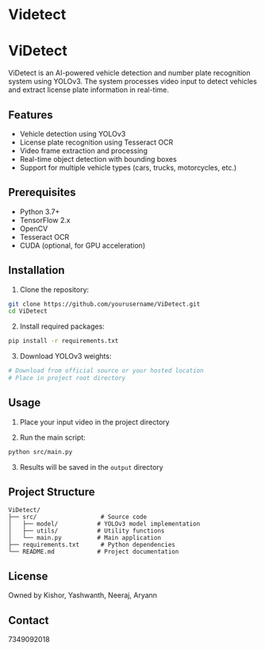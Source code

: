 # Videtect

# ViDetect

ViDetect is an AI-powered vehicle detection and number plate recognition system using YOLOv3. The system processes video input to detect vehicles and extract license plate information in real-time.

## Features

- Vehicle detection using YOLOv3
- License plate recognition using Tesseract OCR
- Video frame extraction and processing
- Real-time object detection with bounding boxes
- Support for multiple vehicle types (cars, trucks, motorcycles, etc.)

## Prerequisites

- Python 3.7+
- TensorFlow 2.x
- OpenCV
- Tesseract OCR
- CUDA (optional, for GPU acceleration)

## Installation

1. Clone the repository:
```bash
git clone https://github.com/yourusername/ViDetect.git
cd ViDetect
```

2. Install required packages:
```bash
pip install -r requirements.txt
```

3. Download YOLOv3 weights:
```bash
# Download from official source or your hosted location
# Place in project root directory
```

## Usage

1. Place your input video in the project directory

2. Run the main script:
```bash
python src/main.py
```

3. Results will be saved in the `output` directory

## Project Structure

```
ViDetect/
├── src/                  # Source code
│   ├── model/           # YOLOv3 model implementation
│   ├── utils/           # Utility functions
│   └── main.py          # Main application
├── requirements.txt      # Python dependencies
└── README.md            # Project documentation
```

## License

Owned by Kishor, Yashwanth, Neeraj, Aryann


## Contact

7349092018
